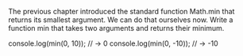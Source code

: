 The previous chapter introduced the standard function Math.min that returns its smallest argument. We can do that ourselves now. Write a function min that takes two arguments and returns their minimum.

console.log(min(0, 10));
// → 0
console.log(min(0, -10));
// → -10
